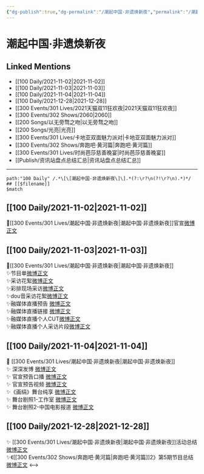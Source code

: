 ```yaml
---
{"dg-publish":true,"dg-permalink":"/潮起中国·非遗焕新夜","permalink":"/潮起中国·非遗焕新夜/","created":"2022-12-23T10:31:16.000+08:00","updated":"2023-04-10T16:25:52.479+08:00"}
---
```


# 潮起中国·非遗焕新夜

## Linked Mentions
- [[100 Daily/2021-11-02\|2021-11-02]]
- [[100 Daily/2021-11-03\|2021-11-03]]
- [[100 Daily/2021-11-04\|2021-11-04]]
- [[100 Daily/2021-12-28\|2021-12-28]]
- [[300 Events/301 Lives/2021天猫双11狂欢夜\|2021天猫双11狂欢夜]]
- [[300 Events/302 Shows/2060\|2060]]
- [[200 Songs/以无旁骛之吻\|以无旁骛之吻]]
- [[200 Songs/光亮\|光亮]]
- [[300 Events/301 Lives/卡地亚双面魅力派对\|卡地亚双面魅力派对]]
- [[300 Events/302 Shows/奔跑吧·黄河篇\|奔跑吧·黄河篇]]
- [[300 Events/301 Lives/时尚芭莎慈善晚宴\|时尚芭莎慈善晚宴]]
- [[Publish/资讯站盘点总结汇总\|资讯站盘点总结汇总]]


---

```expander
path:"100 Daily" /.*\[\[潮起中国·非遗焕新夜\]\].*(?:\r?\n(?!\r?\n).*)*/
## [[$filename]]
$match
```
## [[100 Daily/2021-11-02\|2021-11-02]]
🌟[[300 Events/301 Lives/潮起中国·非遗焕新夜\|潮起中国·非遗焕新夜]]官宣[微博正文](https://weibo.com/detail/4699179009969400)

## [[100 Daily/2021-11-03\|2021-11-03]]
🌟[[300 Events/301 Lives/潮起中国·非遗焕新夜\|潮起中国·非遗焕新夜]]  
✨节目单[微博正文](https://m.weibo.cn/6466290670/4699550042295306)  
✨采访花絮[微博正文](https://m.weibo.cn/6466290670/4699539275780022)  
✨彩排现场采访[微博正文](https://m.weibo.cn/6466290670/4699514965854236)  
✨dou音采访花絮[微博正文](https://m.weibo.cn/6466290670/4699472656861608)  
✨融媒体直播预告 [微博正文](https://m.weibo.cn/6466290670/4699400901758750)  
✨融媒体直播链接 [微博正文](https://m.weibo.cn/6466290670/4699486339729011)  
✨融媒体直播个人CUT[微博正文](https://m.weibo.cn/6466290670/4699573517814672)  
✨融媒体直播个人采访片段[微博正文](https://m.weibo.cn/6466290670/4699585639615679)
## [[100 Daily/2021-11-04\|2021-11-04]]
💫 [[300 Events/301 Lives/潮起中国·非遗焕新夜\|潮起中国·非遗焕新夜]]  
✨ 深深发博 [微博正文](https://m.weibo.cn/6466290670/4699933129314746)  
✨ 官宣预告口播 [微博正文](https://m.weibo.cn/6466290670/4699903776784790)  
✨ 官宣预告视频 [微博正文](https://m.weibo.cn/6466290670/4699831564765142)  
✨《画绢》舞台纯享 [微博正文](https://m.weibo.cn/6466290670/4699929165172660)  
✨ 舞台剧照1-工作室 [微博正文](https://m.weibo.cn/6466290670/4699934581065595)  
✨ 舞台剧照2-中国电影报道 [微博正文](https://m.weibo.cn/6466290670/4699949223118238)
## [[100 Daily/2021-12-28\|2021-12-28]]
✨ [[300 Events/301 Lives/潮起中国·非遗焕新夜\|潮起中国·非遗焕新夜]]活动总结 [微博正文](https://m.weibo.cn/6466290670/4719326630249968)  
✨《[[300 Events/302 Shows/奔跑吧·黄河篇\|奔跑吧·黄河篇]]2》第5期节目总结[微博正文](https://m.weibo.cn/6466290670/4719491777567565)
<-->